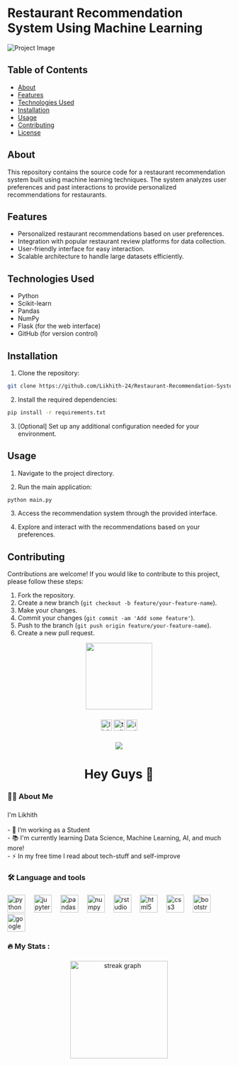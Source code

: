 # Restaurant Recommendation System Using Machine Learning

![Project Image](link/to/project/image.png)

## Table of Contents

- [About](#about)
- [Features](#features)
- [Technologies Used](#technologies-used)
- [Installation](#installation)
- [Usage](#usage)
- [Contributing](#contributing)
- [License](#license)

## About

This repository contains the source code for a restaurant recommendation system built using machine learning techniques. The system analyzes user preferences and past interactions to provide personalized recommendations for restaurants.

## Features

- Personalized restaurant recommendations based on user preferences.
- Integration with popular restaurant review platforms for data collection.
- User-friendly interface for easy interaction.
- Scalable architecture to handle large datasets efficiently.

## Technologies Used

- Python
- Scikit-learn
- Pandas
- NumPy
- Flask (for the web interface)
- GitHub (for version control)

## Installation

1. Clone the repository:

```bash
git clone https://github.com/Likhith-24/Restaurant-Recommendation-System-Using-ML.git
```

2. Install the required dependencies:

```bash
pip install -r requirements.txt
```

3. [Optional] Set up any additional configuration needed for your environment.

## Usage

1. Navigate to the project directory.

2. Run the main application:

```bash
python main.py
```

3. Access the recommendation system through the provided interface.

4. Explore and interact with the recommendations based on your preferences.

## Contributing

Contributions are welcome! If you would like to contribute to this project, please follow these steps:

1. Fork the repository.
2. Create a new branch (`git checkout -b feature/your-feature-name`).
3. Make your changes.
4. Commit your changes (`git commit -am 'Add some feature'`).
5. Push to the branch (`git push origin feature/your-feature-name`).
6. Create a new pull request.

<div align="center">
  <img height="150" src="https://www.google.com/url?sa=i&url=https%3A%2F%2Fwww.uhdpaper.com%2F2020%2F10%2F81749-cyberpunk-2077-night-city-4k.html&psig=AOvVaw1A1snblS-Bc4wCzv80BG2U&ust=1712677106742000&source=images&cd=vfe&opi=89978449&ved=0CBIQjRxqFwoTCLiwqsb5soUDFQAAAAAdAAAAABAJ"  />
</div>

###

<div align="center">
  <img src="https://img.shields.io/static/v1?message=LinkedIn&logo=linkedin&label=&color=0077B5&logoColor=white&labelColor=&style=for-the-badge" height="25" alt="linkedin logo"  />
  <img src="https://img.shields.io/static/v1?message=Twitter&logo=twitter&label=&color=1DA1F2&logoColor=white&labelColor=&style=for-the-badge" height="25" alt="twitter logo"  />
  <img src="https://img.shields.io/static/v1?message=Instagram&logo=instagram&label=&color=E4405F&logoColor=white&labelColor=&style=for-the-badge" height="25" alt="instagram logo"  />
</div>

###

<div align="center">
  <img src="https://visitor-badge.laobi.icu/badge?page_id=Likhith-24.Likhith-24&"  />
</div>

###

<h1 align="center">Hey Guys 👋</h1>

###

<h3 align="left">👩‍💻  About Me</h3>

###

<p align="left">I'm Likhith<br><br>- 🔭 I’m working as a Student<br>- 📚 I'm currently learning Data Science, Machine Learning, AI, and much more!<br>- ⚡ In my free time I read about tech-stuff and self-improve</p>

###

<h3 align="left">🛠 Language and tools</h3>

###

<div align="left">
  <img src="https://cdn.jsdelivr.net/gh/devicons/devicon/icons/python/python-original.svg" height="40" alt="python logo"  />
  <img width="12" />
  <img src="https://cdn.jsdelivr.net/gh/devicons/devicon/icons/jupyter/jupyter-original.svg" height="40" alt="jupyter logo"  />
  <img width="12" />
  <img src="https://cdn.jsdelivr.net/gh/devicons/devicon/icons/pandas/pandas-original.svg" height="40" alt="pandas logo"  />
  <img width="12" />
  <img src="https://cdn.jsdelivr.net/gh/devicons/devicon/icons/numpy/numpy-original.svg" height="40" alt="numpy logo"  />
  <img width="12" />
  <img src="https://cdn.jsdelivr.net/gh/devicons/devicon/icons/rstudio/rstudio-original.svg" height="40" alt="rstudio logo"  />
  <img width="12" />
  <img src="https://cdn.jsdelivr.net/gh/devicons/devicon/icons/html5/html5-original.svg" height="40" alt="html5 logo"  />
  <img width="12" />
  <img src="https://cdn.jsdelivr.net/gh/devicons/devicon/icons/css3/css3-original.svg" height="40" alt="css3 logo"  />
  <img width="12" />
  <img src="https://cdn.jsdelivr.net/gh/devicons/devicon/icons/bootstrap/bootstrap-original.svg" height="40" alt="bootstrap logo"  />
  <img width="12" />
  <img src="https://cdn.jsdelivr.net/gh/devicons/devicon/icons/google/google-original.svg" height="40" alt="google logo"  />
</div>

###

<h3 align="left">🔥   My Stats :</h3>

###

<div align="center">
  <img src="https://streak-stats.demolab.com?user=Likhith-24&locale=en&mode=daily&theme=dark&hide_border=false&border_radius=5&order=3" height="220" alt="streak graph"  />
</div>

###
